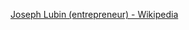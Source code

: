 ﻿[Joseph Lubin (entrepreneur) - Wikipedia](https://en.wikipedia.org/wiki/Joseph_Lubin_(entrepreneur))